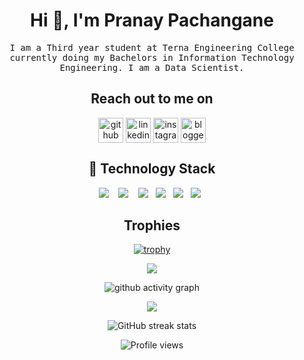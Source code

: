 <h1 align="center"> Hi 👋, I'm Pranay Pachangane</h1>
<!--<p align="center">
    <a href="https://github.com/siddhi-244"><img src="forkit.gif "/></a> 
</p> 
<h2 align="center"> 👨‍💻 Who am I?</h2>   -->
<p align="center">
  <samp>I am a Third year student at Terna Engineering College currently doing my Bachelors in Information Technology Engineering. 
I am a Data Scientist.
</samp><br>
</p>


<h2 align="center">Reach out to me on </h2>

<div align="center">

[<img align="center" src='https://www.google.com/url?sa=i&url=https%3A%2F%2Fwww.iconfinder.com%2Ficons%2F291716%2Fgithub_logo_social_network_social_icon&psig=AOvVaw1xb9X_63LlScvYplBEYBAH&ust=1642405163813000&source=images&cd=vfe&ved=0CAsQjRxqFwoTCJCJnZ_itfUCFQAAAAAdAAAAABAD' alt='github' height='40'>](https://github.com/Pranay-Pachangane) 
[<img align="center" src='https://cdn.jsdelivr.net/npm/simple-icons@3.0.1/icons/linkedin.svg' alt='linkedin' height='40'>](https://www.linkedin.com/in/pranay-pachangane-8468541ab/) 
[<img align="center" src='https://cdn.jsdelivr.net/npm/simple-icons@3.0.1/icons/instagram.svg' alt='instagram' height='40'>](https://www.instagram.com/pranaynp7/) 
[<img align="center" src='https://cdn.jsdelivr.net/npm/simple-icons@3.0.1/icons/blogger.svg' alt='blogger' height='40'>](https://www.blogger.com/blog/posts/730931294157781533)
</div>
<h2 align="center"> 🔭 Technology Stack</h2>

<p align="center">
  <img src="https://img.shields.io/badge/C/C++%20-%2343853D.svg?&style=for-the-badge&logo=C/C++&logoColor=white" />&nbsp;&nbsp;&nbsp;
    <img src="https://img.shields.io/badge/html5%20-%2343853D.svg?&style=for-the-badge&logo=html5&logoColor=white"     />&nbsp;&nbsp;&nbsp;
<img src="https://img.shields.io/badge/css3%20-%2343853D.svg?&style=for-the-badge&logo=css3&logoColor=white " />&nbsp;&nbsp;
<!-- <img src="https://img.shields.io/badge/javascript%20-%2343853D.svg?&style=for-the-badge&logo=javascript&logoColor=white " />&nbsp;&nbsp; -->
<img src="https://img.shields.io/badge/python%20-%2342853D.svg?&style=for-the-badge&logo=python&logoColor=white" />&nbsp;&nbsp; 
<!-- <img src="https://img.shields.io/badge/git%20-%231572B6.svg?&style=for-the-badge&logo=git&logoColor=white" />&nbsp;&nbsp; -->
<img src="https://img.shields.io/badge/Artificial%20Intelligence%20-%2342853D.svg?&style=for-the-badge&logo=Artificial%20Intelligence&logoColor=white" />&nbsp;&nbsp;
<img src="https://img.shields.io/badge/Machine%20Learning%20-%2343853D.svg?&style=for-the-badge&logo=Machine%20Learning&logoColor=white" />&nbsp;&nbsp;
    
 </p>
 
 <h2 align="center">Trophies</h2>
<div align="center">
    
[![trophy](https://github-profile-trophy.vercel.app/?username=Pranay-Pachangane)](https://github.com/ryo-ma/github-profile-trophy)
</div>

    
<div align="center">
    <img src="https://github-readme-stats.vercel.app/api?username=Pranay-Pachangane&count_private=true&show_icons=true&theme=tokyonight" />
</div>
    
 <div align="center">
     
     
![github activity graph](https://activity-graph.herokuapp.com/graph?username=Pranay-Pachangane&theme=dracula&layout=compact&title_color=FF69B4&hide_border=true&area=true)
</div>
 
<div align="center">
<img src="https://github-readme-stats.vercel.app/api/top-langs/?username=Pranay-Pachangane&layout=compact&theme=react&count_private=false" />
</div>

<div align="center">
    
![GitHub streak stats](https://github-readme-streak-stats.herokuapp.com/?user=Pranay-Pachangane)  
</div>
    
<div align="center">
        
![Profile views](https://gpvc.arturio.dev/Pranay-Pachangane)  
 </div>



